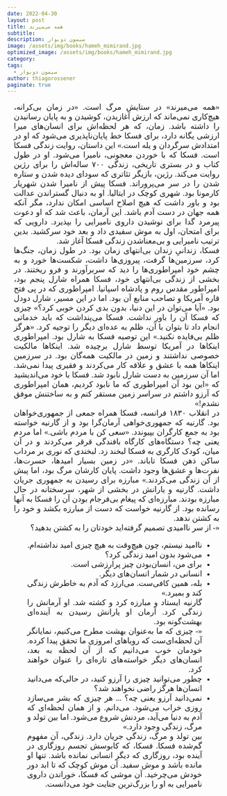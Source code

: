 ```yaml
---
date: 2022-04-30
layout: post
title: همه می‌میرند
subtitle: 
description: سیمون دوبوار
image: /assets/img/books/hameh_mimirand.jpg
optimized_image: /assets/img/books/hameh_mimirand.jpg
category: 
tags:
  - سیمون دوبوار
author: thiagorossener
paginate: true
---
```


<div align="justify" dir="rtl" style="font-family:vazir;font-size:18px;margin-left:3%;margin-right:3%;">

«همه می‌میرند» در ستایش مرگ است. «در زمان بی‌کرانه، هیچ‌کاری نمی‌ماند که ارزش آغازیدن، کوشیدن و به پایان رسانیدن را داشته باشد. زمان، که هر لحظه‌اش برای انسان‌های میرا ارزشی یگانه دارد، برای فسکا خط پایان‌ناپذیری می‌شود که او در امتدادش سرگردان و یله است.» این‌ داستان، روایت زندگی فسکا است. فسکا که با خوردن معجونی، نامیرا می‌شود. او در طول کتاب و در بستری تاریخی، زندگی ۷۰۰ ساله‌اش را برای رژین روایت می‌کند. رژین، بازیگر تئاتری که سودای دیده شدن و ستاره شدن را در سر می‌پروراند. فسکا پیش از نامیرا شدن شهریار کارمونا بود. شهری کوچک در ایتالیا. او به دنبال گستراندن عدالت بود و باور داشت که هیچ اصلاح اساسی امکان ندارد، مگر آنکه همه جهان در دست آدم باشد. این آرمان، باعث شد که او دعوت پیرمرد گدا برای نوشیدن داروی نامیرایی را بپذیرد. دارویی که برای امتحان، اول به موش سفیدی داد و بعد خود سرکشید. بدین ترتیب نامیرایی و بی‌معناشدن زندگی فسکا آغاز شد.<br>
فسکا، زندانیِ زندان بی‌انتهای زمان بود. در طول زمان، جنگ‌ها کرد، سرزمین‌ها گرفت، پیروزی‌ها داشت، شکست‌ها خورد و به چشم خود امپراطوری‌ها را دید که سربرآورند و فرو ریختند. در بخشی از زندگی بی‌انتهای خود، فسکا همراه شارل پنجم بود، امپراطور مقدس روم و پادشاه اسپانیا. امپراطوری که در پی فتح قاره آمریکا و تصاحب منابع آن بود. اما در این مسیر، شارل دودل بود. «آیا می‌توان در این دنیا، بدون بدی کردن خوبی کرد؟» چیزی که فسکا آن را باور نداشت. فسکا می‌پنداشت که باید خدماتی انجام داد تا بتوان با آن، ظلم به عده‌ای دیگر را توجیه کرد. «هرگز ظلم بی‌فایده نکنید.» این توصیه فسکا به شارل بود. امپراطوری اینکاها در آمریکا توسط شارل برچیده شد. اینکاها مالکیت خصوصی نداشتند و زمین در مالکیت همه‌گان بود. در سرزمین اینکاها همه با عشق و علاقه کار می‌کردند و فقیری پیدا نمی‌شد. اما آن سرزمین به دست شارل نابود شد. فسکا با خود می‌اندیشید که «این بود آن امپراطوری که ما نابود کردیم، همان امپراطوری که آرزو داشتم در سراسر زمین مستقر کنم و به ساختنش موفق نشدم!»<br>
در انقلاب ۱۸۳۰ فرانسه، فسکا همراه جمعی از جمهوری‌خواهان بود. گارنیه که جمهوری‌خواهی آرمان‌گرا بود و از گارنیه خواسته بود به جمع کارگران بپیوندد. «سعی کن با مردم باشی.» اما مردم یعنی چه؟ دستگاه‌های کارگاه بافندگی قرقر می‌کردند و در آن میان، کودک کارگری به فسکا لبخند زد. لبخندی که نوری بر مرداب ساکن ذهن فسکا تاباند. «در زمین بسیار امیدها، حسرت‌ها، نفرت‌ها و عشق‌ها وجود داشت. پایان کارشان مرگ بود، اما پیش از آن زندگی می‌کردند.» مبارزه برای رسیدن به جمهوری جریان داشت. گارنیه و یارانش در بخشی از شهر، سرسختانه در حال مبارزه بودند. مبارزه‌ای که پیغام بی‌فرجام بودن آن را فسکا به آنها رسانده بود. از گارنیه خواست که دست از مبارزه بکشد و خود را به کشتن ندهد.<br>
«- از سر ناامیدی تصمیم گرفته‌اید خودتان را به کشتن بدهید؟<br>
- ناامید نیستم، چون هیچ‌وقت به هیچ چیزی امید نداشته‌ام.<br>
- می‌شود بدون امید زندگی کرد؟<br>
- برای من، انسان‌بودن چیز پرارزشی است.<br>
- انسانی در شمار انسان‌های دیگر.<br>
- بله، همین کافی‌ست. می‌ارزد که آدم به خاطرش زندگی کند و بمیرد.»<br>
گارنیه ایستاد و مبارزه کرد و کشته شد. او آرمانش را زندگی کرد. آرمان او یارانش رسیدن به آینده‌ای بهشت‌گونه بود.<br>
«- چیزی که ما به‌عنوان بهشت مطرح می‌کنیم، نمایانگر آن لحظه‌ای‌ست که رویاهای امروزی ما تحقق پیدا کرده. خودمان خوب می‌دانیم که از آن لحظه به بعد، انسان‌های دیگر خواسته‌های تازه‌ای را عنوان خواهند کرد.<br>
- چطور می‌توانید چیزی را آرزو کنید، در حالی‌که می‌دانید انسان‌ها هرگز راضی نخواهند شد؟<br>
- نمی‌دانید آرزو یعنی چه؟ ... هر چیزی که بشر می‌سازد روزی خراب می‌شود. می‌دانم. و از همان لحظه‌ای که آدم به دنیا می‌آید، مردنش شروع می‌شود. اما بین تولد و مرگ، زندگی وجود دارد.»<br>
بین تولد و مرگ، زندگی جریان دارد. زندگی، آن مفهوم گم‌شده فسکا. فسکا، که کابوسش تجسم روزگاری در آینده بود، روزگاری که دیگر انسانی نمانده باشد. تنها او مانده باشد و موش سفید. آن موش کوچک که تا ابد دور خودش می‌چرخید. آن موشی که فسکا، خوراندن داروی نامیرایی به او را بزرگ‌ترین جنایت خود می‌دانست.













